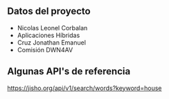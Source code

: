 ## Datos del proyecto

- Nicolas Leonel Corbalan
- Aplicaciones Híbridas
- Cruz Jonathan Emanuel
- Comisión DWN4AV

## Algunas API's de referencia

https://jisho.org/api/v1/search/words?keyword=house
